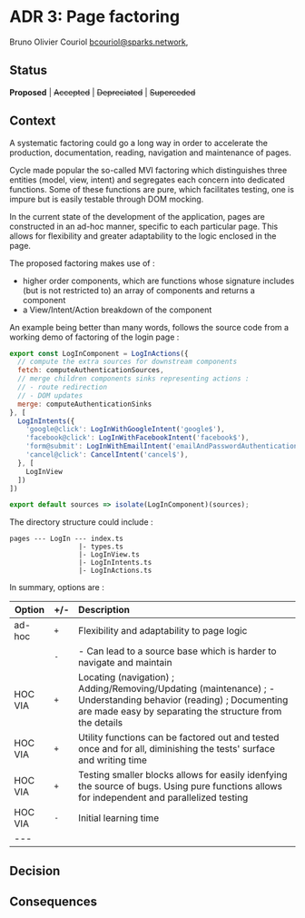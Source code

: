 # ADR 3: Page factoring

Bruno Olivier Couriol <bcouriol@sparks.network>,

## Status

**Proposed** | ~~Accepted~~ | ~~Depreciated~~ | ~~Superceded~~

## Context

A systematic factoring could go a long way in order to accelerate the production, documentation, reading, navigation and maintenance of pages.

Cycle made popular the so-called MVI factoring which distinguishes three entities (model, view, intent) and segregates each concern into dedicated functions. Some of these functions are pure, which facilitates testing, one is impure but is easily testable through DOM mocking.

In the current state of the development of the application, pages are constructed in an ad-hoc manner, specific to each particular page. This allows for flexibility and greater adaptability to the logic enclosed in the page.

The proposed factoring makes use of :

- higher order components, which are functions whose signature includes (but is not restricted to) an array of components and returns a component
- a View/Intent/Action breakdown of the component

An example being better than many words, follows the source code from a working demo of factoring of the login page : 

```javascript
export const LogInComponent = LogInActions({
  // compute the extra sources for downstream components
  fetch: computeAuthenticationSources,
  // merge children components sinks representing actions :
  // - route redirection
  // - DOM updates
  merge: computeAuthenticationSinks
}, [
  LogInIntents({
    'google@click': LogInWithGoogleIntent('google$'),
    'facebook@click': LogInWithFacebookIntent('facebook$'),
    'form@submit': LogInWithEmailIntent('emailAndPasswordAuthenticationInput$'),
    'cancel@click': CancelIntent('cancel$'),
  }, [
    LogInView
  ])
])

export default sources => isolate(LogInComponent)(sources);
```

The directory structure could include :

```
pages --- LogIn --- index.ts
                 |- types.ts
                 |- LogInView.ts
                 |- LogInIntents.ts
                 |- LogInActions.ts
```

In summary, options are :

| Option | +/- | Description |
| -------------  | ----- | :-------------|
| ad-hoc | `+` | Flexibility and adaptability to page logic|
|  | `-` | - Can lead to a source base which is harder to navigate and maintain |
| HOC VIA | `+` | Locating (navigation) ; Adding/Removing/Updating (maintenance) ; - Understanding behavior (reading) ; Documenting are made easy by separating the structure from the details|
| HOC VIA | `+` | Utility functions can be factored out and tested once and for all, diminishing the tests' surface and writing time |
| HOC VIA | `+` | Testing smaller blocks allows for easily idenfying the source of bugs. Using pure functions allows for independent and parallelized testing |
| HOC VIA | `-` | Initial learning time |
|---

## Decision


## Consequences

